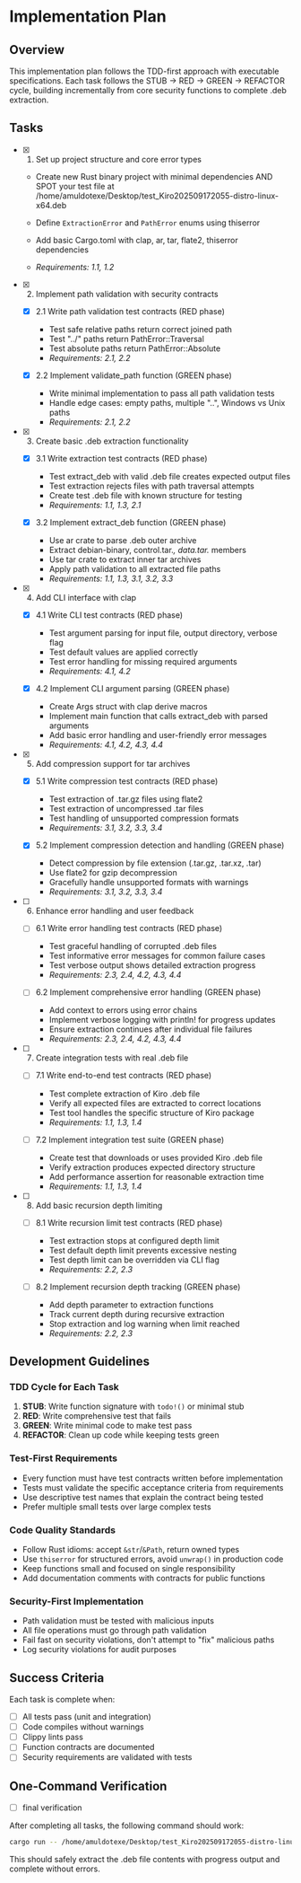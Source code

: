 # Implementation Plan

## Overview

This implementation plan follows the TDD-first approach with executable specifications. Each task follows the STUB → RED → GREEN → REFACTOR cycle, building incrementally from core security functions to complete .deb extraction.

## Tasks



- [x] 1. Set up project structure and core error types
  - Create new Rust binary project with minimal dependencies AND SPOT your test file at /home/amuldotexe/Desktop/test_Kiro202509172055-distro-linux-x64.deb

  - Define `ExtractionError` and `PathError` enums using thiserror
  - Add basic Cargo.toml with clap, ar, tar, flate2, thiserror dependencies
  - _Requirements: 1.1, 1.2_

- [x] 2. Implement path validation with security contracts
  - [x] 2.1 Write path validation test contracts (RED phase)
    - Test safe relative paths return correct joined path
    - Test "../" paths return PathError::Traversal
    - Test absolute paths return PathError::Absolute
    - _Requirements: 2.1, 2.2_
  
  - [x] 2.2 Implement validate_path function (GREEN phase)
    - Write minimal implementation to pass all path validation tests
    - Handle edge cases: empty paths, multiple "..", Windows vs Unix paths
    - _Requirements: 2.1, 2.2_

- [x] 3. Create basic .deb extraction functionality
  - [x] 3.1 Write extraction test contracts (RED phase)
    - Test extract_deb with valid .deb file creates expected output files
    - Test extraction rejects files with path traversal attempts
    - Create test .deb file with known structure for testing
    - _Requirements: 1.1, 1.3, 2.1_
  
  - [x] 3.2 Implement extract_deb function (GREEN phase)
    - Use ar crate to parse .deb outer archive
    - Extract debian-binary, control.tar.*, data.tar.* members
    - Use tar crate to extract inner tar archives
    - Apply path validation to all extracted file paths
    - _Requirements: 1.1, 1.3, 3.1, 3.2, 3.3_

- [x] 4. Add CLI interface with clap
  - [x] 4.1 Write CLI test contracts (RED phase)
    - Test argument parsing for input file, output directory, verbose flag
    - Test default values are applied correctly
    - Test error handling for missing required arguments
    - _Requirements: 4.1, 4.2_
  
  - [x] 4.2 Implement CLI argument parsing (GREEN phase)
    - Create Args struct with clap derive macros
    - Implement main function that calls extract_deb with parsed arguments
    - Add basic error handling and user-friendly error messages
    - _Requirements: 4.1, 4.2, 4.3, 4.4_

- [x] 5. Add compression support for tar archives
  - [x] 5.1 Write compression test contracts (RED phase)
    - Test extraction of .tar.gz files using flate2
    - Test extraction of uncompressed .tar files
    - Test handling of unsupported compression formats
    - _Requirements: 3.1, 3.2, 3.3, 3.4_
  
  - [x] 5.2 Implement compression detection and handling (GREEN phase)
    - Detect compression by file extension (.tar.gz, .tar.xz, .tar)
    - Use flate2 for gzip decompression
    - Gracefully handle unsupported formats with warnings
    - _Requirements: 3.1, 3.2, 3.3, 3.4_

- [ ] 6. Enhance error handling and user feedback
  - [ ] 6.1 Write error handling test contracts (RED phase)
    - Test graceful handling of corrupted .deb files
    - Test informative error messages for common failure cases
    - Test verbose output shows detailed extraction progress
    - _Requirements: 2.3, 2.4, 4.2, 4.3, 4.4_
  
  - [ ] 6.2 Implement comprehensive error handling (GREEN phase)
    - Add context to errors using error chains
    - Implement verbose logging with println! for progress updates
    - Ensure extraction continues after individual file failures
    - _Requirements: 2.3, 2.4, 4.2, 4.3, 4.4_

- [ ] 7. Create integration tests with real .deb file
  - [ ] 7.1 Write end-to-end test contracts (RED phase)
    - Test complete extraction of Kiro .deb file
    - Verify all expected files are extracted to correct locations
    - Test tool handles the specific structure of Kiro package
    - _Requirements: 1.1, 1.3, 1.4_
  
  - [ ] 7.2 Implement integration test suite (GREEN phase)
    - Create test that downloads or uses provided Kiro .deb file
    - Verify extraction produces expected directory structure
    - Add performance assertion for reasonable extraction time
    - _Requirements: 1.1, 1.3, 1.4_

- [ ] 8. Add basic recursion depth limiting
  - [ ] 8.1 Write recursion limit test contracts (RED phase)
    - Test extraction stops at configured depth limit
    - Test default depth limit prevents excessive nesting
    - Test depth limit can be overridden via CLI flag
    - _Requirements: 2.2, 2.3_
  
  - [ ] 8.2 Implement recursion depth tracking (GREEN phase)
    - Add depth parameter to extraction functions
    - Track current depth during recursive extraction
    - Stop extraction and log warning when limit reached
    - _Requirements: 2.2, 2.3_

## Development Guidelines

### TDD Cycle for Each Task
1. **STUB**: Write function signature with `todo!()` or minimal stub
2. **RED**: Write comprehensive test that fails
3. **GREEN**: Write minimal code to make test pass
4. **REFACTOR**: Clean up code while keeping tests green

### Test-First Requirements
- Every function must have test contracts written before implementation
- Tests must validate the specific acceptance criteria from requirements
- Use descriptive test names that explain the contract being tested
- Prefer multiple small tests over large complex tests

### Code Quality Standards
- Follow Rust idioms: accept `&str`/`&Path`, return owned types
- Use `thiserror` for structured errors, avoid `unwrap()` in production code
- Keep functions small and focused on single responsibility
- Add documentation comments with contracts for public functions

### Security-First Implementation
- Path validation must be tested with malicious inputs
- All file operations must go through path validation
- Fail fast on security violations, don't attempt to "fix" malicious paths
- Log security violations for audit purposes

## Success Criteria

Each task is complete when:
- [ ] All tests pass (unit and integration)
- [ ] Code compiles without warnings
- [ ] Clippy lints pass
- [ ] Function contracts are documented
- [ ] Security requirements are validated with tests

## One-Command Verification

- [ ] final verification

After completing all tasks, the following command should work:
```bash
cargo run -- /home/amuldotexe/Desktop/test_Kiro202509172055-distro-linux-x64.deb --output /home/amuldotexe/Desktop/extracted --verbose
```

This should safely extract the .deb file contents with progress output and complete without errors.